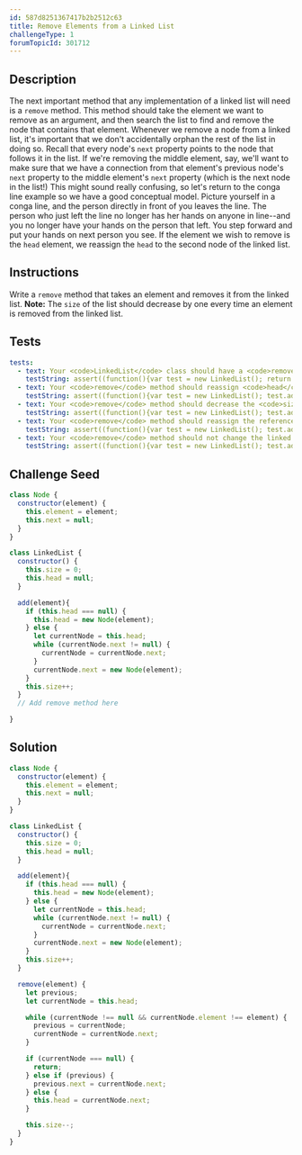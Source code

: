 ```yaml
---
id: 587d8251367417b2b2512c63
title: Remove Elements from a Linked List
challengeType: 1
forumTopicId: 301712
---
```


## Description
<section id='description'>
The next important method that any implementation of a linked list will need is a <code>remove</code> method. This method should take the element we want to remove as an argument, and then search the list to find and remove the node that contains that element.
Whenever we remove a node from a linked list, it's important that we don't accidentally orphan the rest of the list in doing so. Recall that every node's <code>next</code> property points to the node that follows it in the list. If we're removing the middle element, say, we'll want to make sure that we have a connection from that element's previous node's <code>next</code> property to the middle element's <code>next</code> property (which is the next node in the list!)
This might sound really confusing, so let's return to the conga line example so we have a good conceptual model. Picture yourself in a conga line, and the person directly in front of you leaves the line. The person who just left the line no longer has her hands on anyone in line--and you no longer have your hands on the person that left. You step forward and put your hands on next person you see.
If the element we wish to remove is the <code>head</code> element, we reassign the <code>head</code> to the second node of the linked list.
</section>

## Instructions
<section id='instructions'>
Write a <code>remove</code> method that takes an element and removes it from the linked list.
<strong>Note:</strong> The <code>size</code> of the list should decrease by one every time an element is removed from the linked list.
</section>

## Tests
<section id='tests'>

```yml
tests:
  - text: Your <code>LinkedList</code> class should have a <code>remove</code> method.
    testString: assert((function(){var test = new LinkedList(); return (typeof test.remove === 'function')}()));
  - text: Your <code>remove</code> method should reassign <code>head</code> to the second node when the first node is removed.
    testString: assert((function(){var test = new LinkedList(); test.add('cat'); test.add('dog'); test.remove('cat'); return test.head.element === 'dog'}()));
  - text: Your <code>remove</code> method should decrease the <code>size</code> of the linked list by one for every node removed.
    testString: assert((function(){var test = new LinkedList(); test.add('cat'); test.add('dog'); test.remove('cat'); return test.size === 1})());
  - text: Your <code>remove</code> method should reassign the reference of the previous node of the removed node to the removed node&apos;s <code>next</code> reference.
    testString: assert((function(){var test = new LinkedList(); test.add('cat'); test.add('dog'); test.add('kitten'); test.remove('dog'); return test.head.next.element === 'kitten'})());
  - text: Your <code>remove</code> method should not change the linked list if the element does not exist in the linked list.
    testString: assert((function(){var test = new LinkedList(); test.add('cat'); test.add('dog'); test.remove('elephant'); return test.head.element === "cat" && test.head.next.element === "dog" && test.head.next.next === null;})());

```

</section>

## Challenge Seed
<section id='challengeSeed'>
<div id='js-seed'>

```js
class Node {
  constructor(element) {
    this.element = element;
    this.next = null;
  }
}

class LinkedList {
  constructor() {
    this.size = 0;
    this.head = null;
  }

  add(element){
    if (this.head === null) {
      this.head = new Node(element);
    } else {
      let currentNode = this.head;
      while (currentNode.next != null) {
        currentNode = currentNode.next;
      }
      currentNode.next = new Node(element);
    }
    this.size++;
  }
  // Add remove method here

}
```

</div>

</section>

## Solution
<section id='solution'>

```js
class Node {
  constructor(element) {
    this.element = element;
    this.next = null;
  }
}

class LinkedList {
  constructor() {
    this.size = 0;
    this.head = null;
  }

  add(element){
    if (this.head === null) {
      this.head = new Node(element);
    } else {
      let currentNode = this.head;
      while (currentNode.next != null) {
        currentNode = currentNode.next;
      }
      currentNode.next = new Node(element);
    }
    this.size++;
  }

  remove(element) {
    let previous;
    let currentNode = this.head;

    while (currentNode !== null && currentNode.element !== element) {
      previous = currentNode;
      currentNode = currentNode.next;
    }

    if (currentNode === null) {
      return;
    } else if (previous) {
      previous.next = currentNode.next;
    } else {
      this.head = currentNode.next;
    }

    this.size--;
  }
}
```

</section>
